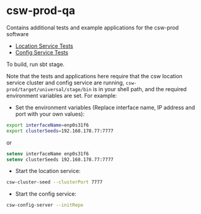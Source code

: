 # csw-prod-qa
Contains additional tests and example applications for the csw-prod software

* [Location Service Tests](locationTests)
* [Config Service Tests](configTests)

To build, run sbt stage. 

Note that the tests and applications here require that the csw location service cluster and config service are
running, `csw-prod/target/universal/stage/bin` is in your shell path,
and the required environment variables are set. For example:

* Set the environment variables (Replace interface name, IP address and port with your own values):

```bash
export interfaceName=enp0s31f6
export clusterSeeds=192.168.178.77:7777
```
or 

```csh
setenv interfaceName enp0s31f6
setenv clusterSeeds 192.168.178.77:7777
```

* Start the location service: 

```bash
csw-cluster-seed --clusterPort 7777
```

* Start the config service:

```bash
csw-config-server --initRepo
```
